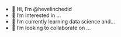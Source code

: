 - 👋 Hi, I’m @hevelinchedid
- 👀 I’m interested in ...
- 🌱 I’m currently learning data science and...
- 💞️ I’m looking to collaborate on ...


<!---
hevelinchedid/hevelinchedid is a ✨ special ✨ repository because its `README.md` (this file) appears on your GitHub profile.
You can click the Preview link to take a look at your changes.
--->
